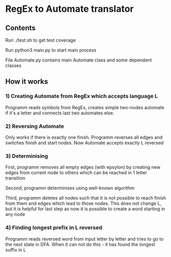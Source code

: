# RegEx to Automate translator


## Contents


Run ./test.sh to get test coverage


Run python3 main.py to start main process


File Automate.py contains main Automate class and some dependent classes


## How it works


### 1) Creating Automate from RegEx which accepts language L
Programm reads symbols from RegEx, creates simple two-nodes automate if it's a letter and connects last two automates else.

### 2) Reversing Automate
Only works if there is exactly one finish. Programm reverses all edges and switches finish and start nodes. Now Automate accepts exactly L reversed

### 3) Determinising

First, programm removes all empty edges (with epsylon) by creating new edges from current node to others which can be reached in 1 letter transition

Second, programm determinises using well-known algorithm

Third, programm deletes all nodes such that it is not possible to reach finish from them and edges which lead to those nodes. This does not change L, but
it is helpful for last step as now it is possible to create a word starting in any node

### 4) Finding longest prefix in L reversed
Programm reads reversed word from input letter by letter and tries to go to the next state in DFA. When it can not do this - it has found the longest suffix in L

